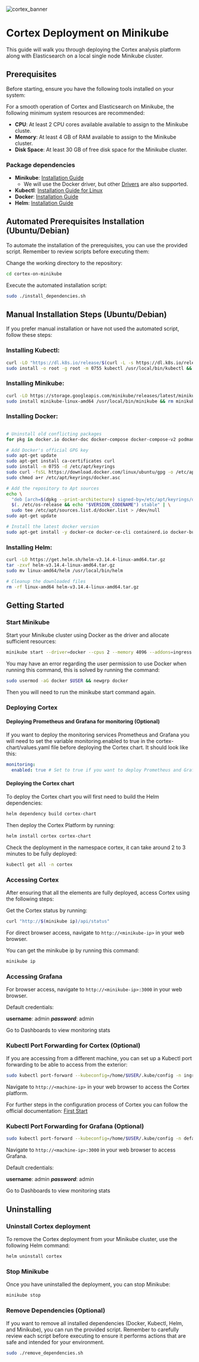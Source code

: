 ![cortex_banner](./repo_banner.png)

# Cortex Deployment on Minikube

This guide will walk you through deploying the Cortex analysis platform along with Elasticsearch on a local single node Minikube cluster.

## Prerequisites

Before starting, ensure you have the following tools installed on your system:

For a smooth operation of Cortex and Elasticsearch on Minikube, the following minimum system resources are recommended:

- **CPU**: At least 2 CPU cores available available to assign to the Minikube cluste.
- **Memory**: At least 4 GB of RAM available to assign to the Minikube cluster.
- **Disk Space**: At least 30 GB of free disk space for the Minikube cluster.

### Package dependencies

- **Minikube**: [Installation Guide](https://minikube.sigs.k8s.io/docs/start/)
  - We will use the Docker driver, but other [Drivers](https://minikube.sigs.k8s.io/docs/drivers/) are also supported.
- **Kubectl**: [Installation Guide for Linux](https://kubernetes.io/docs/tasks/tools/install-kubectl-linux/)
- **Docker**: [Installation Guide](https://docs.docker.com/engine/install/)
- **Helm**: [Installation Guide](https://helm.sh/docs/intro/install/)

## Automated Prerequisites Installation (Ubuntu/Debian)

To automate the installation of the prerequisites, you can use the provided script. Remember to review scripts before executing them:

Change the working directory to the repository:

```bash
cd cortex-on-minikube
```

Execute the automated installation script:

```bash
sudo ./install_dependencies.sh
```

## Manual Installation Steps (Ubuntu/Debian)

If you prefer manual installation or have not used the automated script, follow these steps:

### Installing Kubectl:

```bash
curl -LO "https://dl.k8s.io/release/$(curl -L -s https://dl.k8s.io/release/stable.txt)/bin/linux/amd64/kubectl"
sudo install -o root -g root -m 0755 kubectl /usr/local/bin/kubectl && rm kubectl
```

### Installing Minikube:

```bash
curl -LO https://storage.googleapis.com/minikube/releases/latest/minikube-linux-amd64
sudo install minikube-linux-amd64 /usr/local/bin/minikube && rm minikube-linux-amd64
```

### Installing Docker:

```bash

# Uninstall old conflicting packages
for pkg in docker.io docker-doc docker-compose docker-compose-v2 podman-docker containerd runc; do sudo apt-get remove $pkg; done

# Add Docker's official GPG key
sudo apt-get update
sudo apt-get install ca-certificates curl
sudo install -m 0755 -d /etc/apt/keyrings
sudo curl -fsSL https://download.docker.com/linux/ubuntu/gpg -o /etc/apt/keyrings/docker.asc
sudo chmod a+r /etc/apt/keyrings/docker.asc

# Add the repository to Apt sources
echo \
  "deb [arch=$(dpkg --print-architecture) signed-by=/etc/apt/keyrings/docker.asc] https://download.docker.com/linux/ubuntu \
  $(. /etc/os-release && echo "$VERSION_CODENAME") stable" | \
  sudo tee /etc/apt/sources.list.d/docker.list > /dev/null
sudo apt-get update

# Install the latest docker version
sudo apt-get install -y docker-ce docker-ce-cli containerd.io docker-buildx-plugin docker-compose-plugin
```

### Installing Helm:

```bash
curl -LO https://get.helm.sh/helm-v3.14.4-linux-amd64.tar.gz
tar -zxvf helm-v3.14.4-linux-amd64.tar.gz
sudo mv linux-amd64/helm /usr/local/bin/helm

# Cleanup the downloaded files
rm -rf linux-amd64 helm-v3.14.4-linux-amd64.tar.gz
```

## Getting Started

### Start Minikube

Start your Minikube cluster using Docker as the driver and allocate sufficient resources:

```bash
minikube start --driver=docker --cpus 2 --memory 4096 --addons=ingress
```

You may have an error regarding the user permission to use Docker when running this command, this is solved by running the command:

```bash
sudo usermod -aG docker $USER && newgrp docker
```

Then you will need to run the minikube start command again.

### Deploying Cortex

#### Deploying Prometheus and Grafana for monitoring (Optional)

If you want to deploy the monitoring services Prometheus and Grafana you will need to set the variable monitoring.enabled to true in the cortex-chart/values.yaml file before deploying the Cortex chart. It should look like this:

```yaml
monitoring:
  enabled: true # Set to true if you want to deploy Prometheus and Grafana
```

#### Deploying the Cortex chart

To deploy the Cortex chart you will first need to build the Helm dependencies:

```bash
helm dependency build cortex-chart
```

Then deploy the Cortex Platform by running:

```bash
helm install cortex cortex-chart
```

Check the deployment in the namespace cortex, it can take around 2 to 3 minutes to be fully deployed:

```bash
kubectl get all -n cortex
```

### Accessing Cortex

After ensuring that all the elements are fully deployed, access Cortex using the following steps:

Get the Cortex status by running:

```bash
curl "http://$(minikube ip)/api/status"
```

For direct browser access, navigate to ```http://<minikube-ip>``` in your web browser.

You can get the minikube ip by running this command:

```bash
minikube ip
```

### Accessing Grafana

For browser access, navigate to ```http://<minikube-ip>:3000``` in your web browser.

Default credentials:

**username**: admin
***password***: admin

Go to Dashboards to view monitoring stats

### Kubectl Port Forwarding for Cortex (Optional)

If you are accessing from a different machine, you can set up a Kubectl port forwarding to be able to access from the exterior:

```bash
sudo kubectl port-forward --kubeconfig=/home/$USER/.kube/config -n ingress-nginx --address 0.0.0.0 services/ingress-nginx-controller 80:80
```

Navigate to ```http://<machine-ip>``` in your web browser to access the Cortex platform.

For further steps in the configuration process of Cortex you can follow the official documentation: [First Start](https://docs.strangebee.com/cortex/user-guides/first-start/)

### Kubectl Port Forwarding for Grafana (Optional)

```bash
sudo kubectl port-forward --kubeconfig=/home/$USER/.kube/config -n default --address 0.0.0.0 service/cortex-grafana 3000:80
```

Navigate to ```http://<machine-ip>:3000``` in your web browser to access Grafana.

Default credentials:

**username**: admin
***password***: admin

Go to Dashboards to view monitoring stats

## Uninstalling

### Uninstall Cortex deployment

To remove the Cortex deployment from your Minikube cluster, use the following Helm command:

```bash
helm uninstall cortex
```

### Stop Minikube

Once you have uninstalled the deployment, you can stop Minikube:

```bash
minikube stop
```

### Remove Dependencies (Optional)

If you want to remove all installed dependencies (Docker, Kubectl, Helm, and Minikube), you can run the provided script. Remember to carefully review each script before executing to ensure it performs actions that are safe and intended for your environment.

```bash
sudo ./remove_dependencies.sh
```
